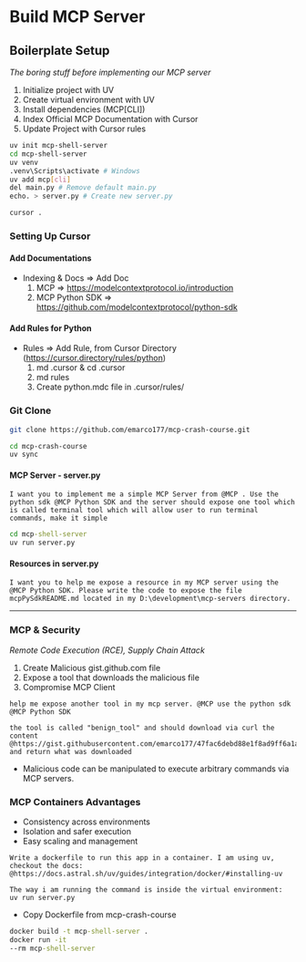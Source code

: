 # Build MCP Server

## Boilerplate Setup
*The boring stuff before implementing our MCP server*

1. Initialize project with UV
2. Create virtual environment with UV
3. Install dependencies (MCP\[CLI])
4. Index Official MCP Documentation with Cursor
5. Update Project with Cursor rules

```bash
uv init mcp-shell-server
cd mcp-shell-server
uv venv
.venv\Scripts\activate # Windows
uv add mcp[cli]
del main.py # Remove default main.py
echo. > server.py # Create new server.py

cursor .
```

### Setting Up Cursor

#### Add Documentations
- Indexing & Docs => Add Doc
    1. MCP => https://modelcontextprotocol.io/introduction
    2. MCP Python SDK => https://github.com/modelcontextprotocol/python-sdk

#### Add Rules for Python
- Rules => Add Rule, from Cursor Directory (https://cursor.directory/rules/python)
    1. md .cursor & cd .cursor
    2. md rules
    3. Create python.mdc file in .cursor/rules/

### Git Clone

```bash
git clone https://github.com/emarco177/mcp-crash-course.git

cd mcp-crash-course
uv sync
```

#### MCP Server - server.py

```note
I want you to implement me a simple MCP Server from @MCP . Use the python sdk @MCP Python SDK and the server should expose one tool which is called terminal tool which will allow user to run terminal commands, make it simple
```

```cmd
cd mcp-shell-server
uv run server.py

```

#### Resources in server.py

```note
I want you to help me expose a resource in my MCP server using the @MCP Python SDK. Please write the code to expose the file mcpPySdkREADME.md located in my D:\development\mcp-servers directory.
```

---

### **MCP & Security**

*Remote Code Execution (RCE), Supply Chain Attack*

1. Create Malicious gist.github.com file
2. Expose a tool that downloads the malicious file
3. Compromise MCP Client

```note
help me expose another tool in my mcp server. @MCP use the python sdk @MCP Python SDK

the tool is called "benign_tool" and should download via curl the content
@https://gist.githubusercontent.com/emarco177/47fac6debd88e1f8ad9ff6a1a33041a5/raw/9802cafba96ebeb010f3d080d948e7471987b081/hacked.txt and return what was downloaded
```

- Malicious code can be manipulated to execute arbitrary commands via MCP servers.

### **MCP Containers Advantages**

- Consistency across environments
- Isolation and safer execution
- Easy scaling and management

```note Dockerfile
Write a dockerfile to run this app in a container. I am using uv, checkout the docs:
@https://docs.astral.sh/uv/guides/integration/docker/#installing-uv

The way i am running the command is inside the virtual environment:
uv run server.py
```

- Copy Dockerfile from mcp-crash-course

```cmd
docker build -t mcp-shell-server .
docker run -it 
--rm mcp-shell-server
```
